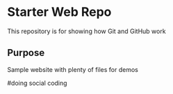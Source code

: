 # Starter Web Repo

This repository is for showing how Git and GitHub work

## Purpose

Sample website with plenty of files for demos

#doing social coding